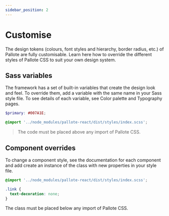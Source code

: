 ```yaml
---
sidebar_position: 2
---
```


# Customise

The design tokens (colours, font styles and hierarchy, border radius, etc.) of Pallote are fully customisable. Learn here how to override the different styles of Pallote CSS to suit your own design system.

## Sass variables

The framework has a set of built-in variables that create the design look and feel. To override them, add a variable with the same name in your Sass style file. To see details of each variable, see Color palette and Typography pages.

```scss
$primary: #007A1E;

@import '../node_modules/pallote-react/dist/styles/index.scss';
```

> The code must be placed above any import of Pallote CSS.

## Component overrides

To change a component style, see the documentation for each component and add create an instance of the class with new properties in your style file.

```scss
@import '../node_modules/pallote-react/dist/styles/index.scss';

.link {
  text-decoration: none;
}
```

The class must be placed below any import of Pallote CSS.
